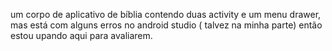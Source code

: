 um corpo de aplicativo de bíblia contendo duas activity e um menu drawer, mas está com alguns erros no android studio ( talvez na minha parte) então estou upando aqui para avaliarem.
